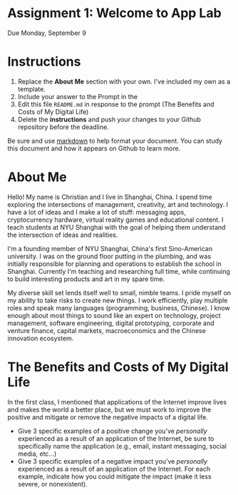 # Assignment 1: Welcome to App Lab
Due Monday, September 9

# Instructions
1. Replace the **About Me** section with your own. I've included my own as a template.
2. Include your answer to the Prompt in the 
3. Edit this file `README.md` in response to the prompt (The Benefits and Costs of My Digital Life)
4. Delete the **instructions** and push your changes to your Github repository before the deadline.
 
Be sure and use [markdown](https://medium.com/applab-fall-2019/homework-1-github-bootcamp-bb21077a878b) to help format your document. You can study this document and how it appears on Github to learn more.

# About Me
Hello! My name is Christian and I live in Shanghai, China. I spend time exploring the intersections of management, creativity, art and technology. I have a lot of ideas and I make a lot of stuff: messaging apps, cryptocurrency hardware, virtual reality games and educational content. I teach students at NYU Shanghai with the goal of helping them understand the intersection of ideas and realities.

I'm a founding member of NYU Shanghai, China's first Sino-American university. I was on the ground floor putting in the plumbing, and was initially responsible for planning and operations to establish the school in Shanghai. Currently I'm teaching and researching full time, while continuing to build interesting products and art in my spare time.

My diverse skill set lends itself well to small, nimble teams. I pride myself on my ability to take risks to create new things. I work efficiently, play multiple roles and speak many languages (programming, business, Chinese). I know enough about most things to sound like an expert on technology, project management, software engineering, digital prototyping, corporate and venture finance, capital markets, macroeconomics and the Chinese innovation ecosystem.

# The Benefits and Costs of My Digital Life
In the first class, I mentioned that applications of the Internet improve lives and makes the world a better place, but we must work to improve the positive and mitigate or remove the negative impacts of a digital life.

* Give 3 specific examples of a positive change you’ve *personally* experienced as a result of an application of the Internet, be sure to specifically name the application (e.g., email, instant messaging, social media, etc…)
* Give 3 specific examples of a negative impact you’ve *personally* experienced as a result of an application of the Internet. For each example, indicate how you could mitigate the impact (make it less severe, or nonexistent).







